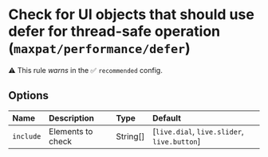 # Check for UI objects that should use defer for thread-safe operation (`maxpat/performance/defer`)

⚠️ This rule _warns_ in the ✅ `recommended` config.

<!-- end auto-generated rule header -->

## Options

<!-- begin auto-generated rule options list -->

| Name      | Description       | Type     | Default                                     |
| :-------- | :---------------- | :------- | :------------------------------------------ |
| `include` | Elements to check | String[] | [`live.dial`, `live.slider`, `live.button`] |

<!-- end auto-generated rule options list -->
